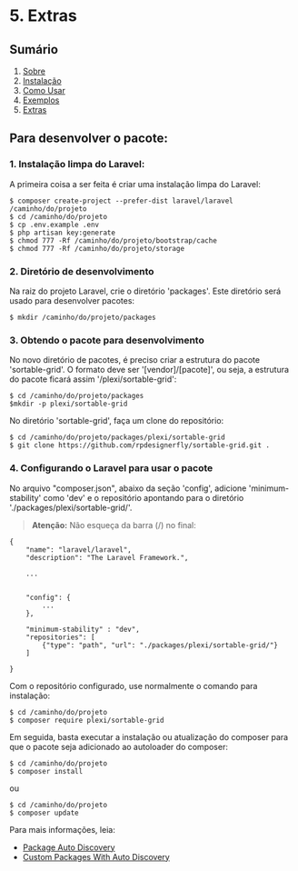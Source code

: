 # 5. Extras

## Sumário

1. [Sobre](00-Home.md)
2. [Instalação](01-Installation.md)
3. [Como Usar](02-Usage.md)
4. [Exemplos](03-Examples.md)
5. [Extras](04-Extras.md)

## Para desenvolver o pacote:

### 1. Instalação limpa do Laravel:

A primeira coisa a ser feita é criar uma instalação limpa do Laravel:

```
$ composer create-project --prefer-dist laravel/laravel /caminho/do/projeto
$ cd /caminho/do/projeto
$ cp .env.example .env
$ php artisan key:generate
$ chmod 777 -Rf /caminho/do/projeto/bootstrap/cache
$ chmod 777 -Rf /caminho/do/projeto/storage
```

### 2. Diretório de desenvolvimento

Na raiz do projeto Laravel, crie o diretório 'packages'. Este diretório será usado para desenvolver pacotes:

```
$ mkdir /caminho/do/projeto/packages
```

### 3. Obtendo o pacote para desenvolvimento

No novo diretório de pacotes, é preciso criar a estrutura do pacote 'sortable-grid'. O formato deve ser '[vendor]/[pacote]', ou seja, a estrutura do pacote ficará assim '/plexi/sortable-grid':

```
$ cd /caminho/do/projeto/packages
$mkdir -p plexi/sortable-grid
```

No diretório 'sortable-grid', faça um clone do repositório:

```
$ cd /caminho/do/projeto/packages/plexi/sortable-grid
$ git clone https://github.com/rpdesignerfly/sortable-grid.git .
```

### 4. Configurando o Laravel para usar o pacote

No arquivo "composer.json", abaixo da seção 'config', adicione 'minimum-stability' como 'dev' e o repositório apontando para o diretório './packages/plexi/sortable-grid/'. 

> **Atenção:** 
> Não esqueça da barra (/) no final:

```
{
    "name": "laravel/laravel",
    "description": "The Laravel Framework.",

    ...


    "config": {
        ...
    },

    "minimum-stability" : "dev",
    "repositories": [
        {"type": "path", "url": "./packages/plexi/sortable-grid/"}
    ]

}
```

Com o repositório configurado, use normalmente o comando para instalação:

```
$ cd /caminho/do/projeto
$ composer require plexi/sortable-grid
```


Em seguida, basta executar a instalação ou atualização do composer para que o pacote seja 
adicionado ao autoloader do composer:

```
$ cd /caminho/do/projeto
$ composer install
```

ou

```
$ cd /caminho/do/projeto
$ composer update
```

Para mais informações, leia:

* [Package Auto Discovery](https://medium.com/@taylorotwell/package-auto-discovery-in-laravel-5-5-ea9e3ab20518)
* [Custom Packages With Auto Discovery](https://medium.com/sureshvel/laravel-5-5-custom-packages-with-autodiscover-the-providers-5772c60d847e)